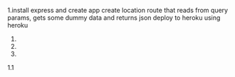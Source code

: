 1.install express and create app
create location route that reads from query params, gets some dummy data and returns json
deploy to heroku using heroku

1.
1.
1.
1.1
